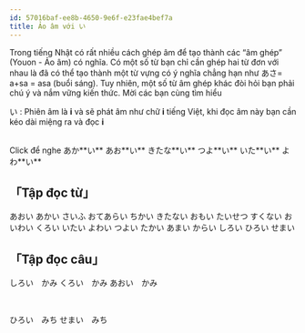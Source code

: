 ```yaml
---
id: 57016baf-ee8b-4650-9e6f-e23fae4bef7a
title: Ảo âm với い
---
```


<Intro>
Trong tiếng Nhật có rất nhiều cách ghép âm để tạo thành các “âm ghép” (Youon - Ảo âm) có nghĩa. Có một số từ bạn chỉ cần ghép hai từ đơn với nhau là đã có thể tạo thành một từ vựng có ý nghĩa chẳng hạn như あさ= a+sa = asa (buổi sáng). Tuy nhiên, một số từ âm ghép khác đòi hỏi bạn phải chú ý và nắm vững kiến thức. Mời các bạn cùng tìm hiểu
</Intro>

<CodeStep step={1}><K>い</K></CodeStep> : Phiên âm là <CodeStep step={2}>**i**</CodeStep> và sẽ phát âm như chữ **i** tiếng Việt, khi đọc âm này bạn cần kéo dài miệng ra và đọc **i**

<br/>

<Note>
  Click để nghe
</Note>

<JaWL m={2}>
  <Speak k="赤い"><K>あか**い**</K></Speak>
  <Speak k="青い"><K>あお**い**</K></Speak>
</JaWL>

<JaWL m={2}>
  <Speak k="汚い"><K>きたな**い**</K></Speak>
  <Speak k="強い"><K>つよ**い**</K></Speak>
</JaWL>

<JaWL m={2}>
  <Speak k="痛い"><K>いた**い**</K></Speak>
  <Speak k="弱い"><K>よわ**い**</K></Speak>
</JaWL>


## 「Tập đọc từ」

<JaWL m={4}>
  <K>あおい</K>
  <K>あかい</K>
  <K>さいふ</K>
  <K>おてあらい</K>
</JaWL>

<JaWL m={4}>
  <K>ちかい</K>
  <K>きたない</K>
  <K>おもい</K>
  <K>たいせつ</K>
</JaWL>

<JaWL m={4}>
  <K>すくない</K>
  <K>おいわい</K>
  <K>くろい</K>
  <K>いたい</K>
</JaWL>

<JaWL m={4}>
  <K>よわい</K>
  <K>つよい</K>
  <K>たかい</K>
  <K>あまい</K>
</JaWL>

<JaWL m={4}>
  <K>からい</K>
  <K>しろい</K>
  <K>ひろい</K>
  <K>せまい</K>
</JaWL>

## 「Tập đọc câu」

<JaSL>しろい　かみ</JaSL>
<JaSL>くろい　かみ</JaSL>
<JaSL>あおい　かみ</JaSL>

<br/>

<JaSL>ひろい　みち</JaSL>
<JaSL>せまい　みち</JaSL>